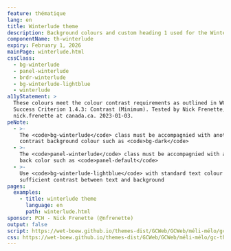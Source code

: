 ```yaml
---
feature: thématique
lang: en
title: Winterlude theme
description: Background colours and custom heading 1 used for the Winterlude campaign
componentName: th-winterlude
expiry: February 1, 2026
mainPage: winterlude.html
cssClass:
  - bg-winterlude
  - panel-winterlude
  - brdr-winterlude
  - bg-winterlude-lightblue
  - winterlude
a11yStatement: >
  These colours meet the colour contrast requirements as outlined in WCAG 2.1 AA
  Success Criterion 1.4.3: Contrast (Minimum). Tested by Nick Frenette,
  nick.frenette at canada.ca. 2023-01-03.
peNote:
  - >-
    The <code>bg-winterlude</code> class must be accompagnied with another dark
    contrast background colour such as <code>bg-dark</code>
  - >-
    The <code>panel-winterlude</code> class must be accompagnied with a fall
    back color such as <code>panel-default</code>
  - >-
    Use <code>bg-winterlude-lightblue</code> with standard text colour to ensure
    sufficient contrast between text and background
pages:
  examples:
    - title: winterlude theme
      language: en
      path: winterlude.html
sponsor: PCH - Nick Frenette (@nfrenette)
output: false
script: https://wet-boew.github.io/themes-dist/GCWeb/GCWeb/méli-mélo/gc-thématique.js
css: https://wet-boew.github.io/themes-dist/GCWeb/GCWeb/méli-mélo/gc-thématique.css
---
```

